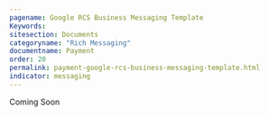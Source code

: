 ```yaml
---
pagename: Google RCS Business Messaging Template
Keywords:
sitesection: Documents
categoryname: "Rich Messaging"
documentname: Payment
order: 20
permalink: payment-google-rcs-business-messaging-template.html
indicator: messaging
---
```


Coming Soon